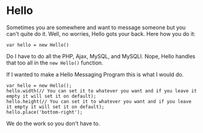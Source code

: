 # Hello

Sometimes you are somewhere and want to message someone but you can't quite do it. Well, no worries, Hello gots your back. Here how you do it:

```var hello = new Hello()```

Do I have to do all the PHP, Ajax, MySQL, and MySQLI. Nope, Hello handles that too all in the ```new Hello()``` function.

If I wanted to make a Hello Messaging Program this is what I would do.
```
var hello = new Hello();
hello.width(// You can set it to whatever you want and if you leave it empty it will set it on default);
hello.height(// You can set it to whatever you want and if you leave it empty it will set it on default);
hello.place('bottom-right');
```
We do the work so you don't have to.

